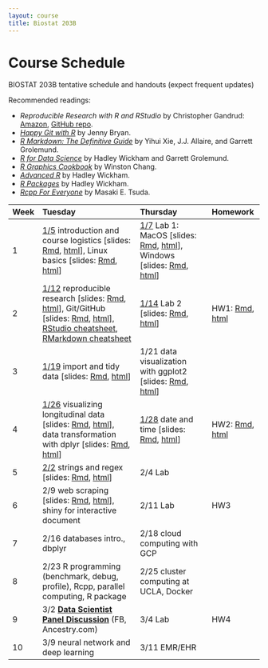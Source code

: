 ```yaml
---
layout: course
title: Biostat 203B
---
```


# Course Schedule

BIOSTAT 203B tentative schedule and handouts (expect frequent updates)

Recommended readings:  
* _Reproducible Research with R and RStudio_ by Christopher Gandrud: [Amazon](https://www.amazon.com/Reproducible-Research-Studio-Second-Chapman/dp/1498715370/ref=dp_ob_title_bk), [GitHub repo](https://github.com/christophergandrud/Rep-Res-Book).  
* [_Happy Git with R_](http://happygitwithr.com) by Jenny Bryan.  
* [_R Markdown: The Definitive Guide_](https://bookdown.org/yihui/rmarkdown/) by Yihui Xie, J.J. Allaire, and Garrett Grolemund.  
* [_R for Data Science_](http://r4ds.had.co.nz) by Hadley Wickham and Garrett Grolemund.  
* [_R Graphics Cookbook_](https://r-graphics.org) by Winston Chang.   
* [_Advanced R_](http://adv-r.had.co.nz) by Hadley Wickham.  
* [_R Packages_](http://r-pkgs.had.co.nz) by Hadley Wickham.  
* [_Rcpp For Everyone_](https://teuder.github.io/rcpp4everyone_en/) by Masaki E. Tsuda.  

| Week | Tuesday | Thursday | Homework |
|:-----------|:------------|:------------|:------------|
| 1 | [1/5](http://ucla-biostat203b-2021winter.github.io/biostat203bwinter2021/2021/01/05/week1-day1.html) introduction and course logistics \[slides: [Rmd](https://raw.githubusercontent.com/ucla-biostat203b-2021winter/ucla-biostat203b-2021winter.github.io/master/slides/01-intro/intro.Rmd), [html](../slides/01-intro/intro.html)\], Linux basics \[slides: [Rmd](https://raw.githubusercontent.com/ucla-biostat203b-2021winter/ucla-biostat203b-2021winter.github.io/master/slides/02-linux/linux.Rmd), [html](../slides/02-linux/linux.html)\] | [1/7](http://ucla-biostat203b-2021winter.github.io/biostat203bwinter2021/2021/01/07/week1-day2.html) Lab 1: MacOS \[slides: [Rmd](https://raw.githubusercontent.com/ucla-biostat203b-2021winter/ucla-biostat203b-2021winter.github.io/master/labs/lab01/lab01_macos.Rmd), [html](../labs/lab01/lab01_macos.html)\], Windows \[slides: [Rmd](https://raw.githubusercontent.com/ucla-biostat203b-2021winter/ucla-biostat203b-2021winter.github.io/master/labs/lab01/lab01_windows.Rmd), [html](../labs/lab01/lab01_windows.html)\] |  
| 2 | [1/12](http://ucla-biostat203b-2021winter.github.io/biostat203bwinter2021/2021/01/12/week2-day1.html) reproducible research \[slides: [Rmd](https://raw.githubusercontent.com/ucla-biostat203b-2021winter/ucla-biostat203b-2021winter.github.io/master/slides/03-repres/repres.Rmd), [html](../slides/03-repres/repres.html)\], Git/GitHub \[slides: [Rmd](https://raw.githubusercontent.com/ucla-biostat203b-2021winter/ucla-biostat203b-2021winter.github.io/master/slides/04-git/git.Rmd), [html](../slides/04-git/git.html)\], [RStudio cheatsheet](https://github.com/rstudio/cheatsheets/raw/master/rstudio-ide.pdf), [RMarkdown cheatsheet](https://github.com/rstudio/cheatsheets/raw/master/rmarkdown-2.0.pdf) | [1/14](http://ucla-biostat203b-2021winter.github.io/biostat203bwinter2021/2021/01/14/week2-day2.html) Lab 2 \[slides: [Rmd](https://raw.githubusercontent.com/ucla-biostat203b-2021winter/ucla-biostat203b-2021winter.github.io/master/labs/lab02/lab02.Rmd), [html](../labs/lab02/lab02.html)\] | HW1: [Rmd](https://raw.githubusercontent.com/ucla-biostat203b-2021winter/ucla-biostat203b-2021winter.github.io/master/hw/hw1/hw1.Rmd), [html](../hw/hw1/hw1.html)  |    
| 3 | [1/19](http://ucla-biostat203b-2021winter.github.io/biostat203bwinter2021/2021/01/19/week3-day1.html) import and tidy data \[slides: [Rmd](https://raw.githubusercontent.com/ucla-biostat203b-2021winter/ucla-biostat203b-2021winter.github.io/master/slides/05-tidy/tidy.Rmd), [html](../slides/05-tidy/tidy.html)\] | 1/21 data visualization with ggplot2 \[slides: [Rmd](https://raw.githubusercontent.com/ucla-biostat203b-2021winter/ucla-biostat203b-2021winter.github.io/master/slides/06-vis/ggplot2.Rmd), [html](../slides/06-vis/ggplot2.html)\] |  
| 4 | [1/26](http://ucla-biostat203b-2021winter.github.io/biostat203bwinter2021/2021/01/26/week4-day1.html) visualizing longitudinal data \[slides: [Rmd](https://raw.githubusercontent.com/ucla-biostat203b-2021winter/ucla-biostat203b-2021winter.github.io/master/slides/06-vis/brolgar.Rmd), [html](../slides/06-vis/brolgar.html)\], data transformation with dplyr  \[slides: [Rmd](https://raw.githubusercontent.com/ucla-biostat203b-2021winter/ucla-biostat203b-2021winter.github.io/master/slides/07-dplyr/dplyr.Rmd), [html](../slides/07-dplyr/dplyr.html)\] | [1/28](http://ucla-biostat203b-2021winter.github.io/biostat203bwinter2021/2021/01/28/week4-day2.html) date and time \[slides: [Rmd](https://raw.githubusercontent.com/ucla-biostat203b-2021winter/ucla-biostat203b-2021winter.github.io/master/slides/08-datetime/datetime.Rmd), [html](../slides/08-datetime/datetime.html)\] | HW2: [Rmd](https://raw.githubusercontent.com/ucla-biostat203b-2021winter/ucla-biostat203b-2021winter.github.io/master/hw/hw2/hw2.Rmd), [html](../hw/hw2/hw2.html) |     
| 5 | [2/2](http://ucla-biostat203b-2021winter.github.io/biostat203bwinter2021/2021/02/02/week5-day1.html) strings and regex \[slides: [Rmd](https://raw.githubusercontent.com/ucla-biostat203b-2021winter/ucla-biostat203b-2021winter.github.io/master/slides/09-strings/stringr.Rmd), [html](../slides/09-strings/stringr.html)\] | 2/4 Lab | |  
| 6 | 2/9 web scraping \[slides: [Rmd](https://raw.githubusercontent.com/ucla-biostat203b-2021winter/ucla-biostat203b-2021winter.github.io/master/slides/10-scraping/scraping.Rmd), [html](../slides/10-scraping/scraping.html)\], shiny for interactive document | 2/11 Lab | HW3 |    
| 7 | 2/16 databases intro., dbplyr | 2/18 cloud computing with GCP |   
| 8 | 2/23 R programming (benchmark, debug, profile), Rcpp, parallel computing, R package | 2/25 cluster computing at UCLA, Docker | |    
| 9 | 3/2 [**Data Scientist Panel Discussion**](https://raw.githubusercontent.com/ucla-biostat203b-2021winter/ucla-biostat203b-2021winter.github.io/master/slides/ds_panel_20210302.pdf) (FB, Ancestry.com) | 3/4 Lab | HW4 |   
| 10 | 3/9 neural network and deep learning | 3/11 EMR/EHR | |    
